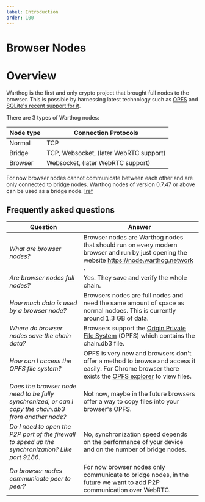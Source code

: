```yaml
---
label: Introduction
order: 100
---
```


# Browser Nodes
# Overview
Warthog is the first and only crypto project that brought full nodes to the browser. This is possible by harnessing latest technology such as [OPFS](https://sqlite.org/wasm/doc/trunk/persistence.md#opfs) and [SQLite's recent support for it](https://sqlite.org/wasm/doc/trunk/persistence.md#opfs).

There are 3 types of Warthog nodes:

Node type   | Connection Protocols
---    | ---
Normal | TCP
Bridge | TCP, Websocket, (later WebRTC support)
Browser | Websocket, (later WebRTC support)

For now browser nodes cannot communicate between each other and are only connected to bridge nodes. Warthog nodes of version 0.7.47 or above can be used as a bridge node.
[!ref](/Guides/bridge-node-setup.md)


## Frequently asked questions
Question   | Answer
---    | ---
*What are browser nodes?* | Browser nodes are Warthog nodes that should run on every modern browser and run by just opening the website https://node.warthog.network .
*Are browser nodes full nodes?* | Yes. They save and verify the whole chain.
*How much data is used by a browser node?* | Browsers nodes are full nodes and need the same amount of space as normal nodoes. This is currently around 1.3 GB of data.
*Where do browser nodes save the chain data?* | Browsers support the [Origin Private File System](https://developer.mozilla.org/en-US/docs/Web/API/File_System_API/Origin_private_file_system) (OPFS) which contains the chain.db3 file.
*How can I access the OPFS file system?* | OPFS is very new and browsers don't offer a method to browse and access it easily. For Chrome browser there exists the [OPFS explorer](https://chromewebstore.google.com/detail/opfs-explorer/acndjpgkpaclldomagafnognkcgjignd) to view files.
*Does the browser node need to be fully synchronized, or can I copy the chain.db3 from another node?* | Not now, maybe in the future browsers offer a way to copy files into your browser's OPFS.
*Do I need to open the P2P port of the firewall to speed up the synchronization? Like port 9186.* | No, synchronization speed depends on the performance of your device and on the number of bridge nodes.
*Do browser nodes communicate peer to peer?* | For now browser nodes only communicate to bridge nodes, in the future we want to add P2P communication over WebRTC.
